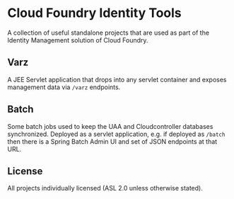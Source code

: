 # Cloud Foundry Identity Tools

A collection of useful standalone projects that are used as part of
the Identity Management solution of Cloud Foundry.

## Varz

A JEE Servlet application that drops into any servlet container and
exposes management data via `/varz` endpoints.

## Batch

Some batch jobs used to keep the UAA and Cloudcontroller databases
synchronized.  Deployed as a servlet application, e.g. if deployed as
`/batch` then there is a Spring Batch Admin UI and set of JSON
endpoints at that URL.

## License

All projects individually licensed (ASL 2.0 unless otherwise stated).

